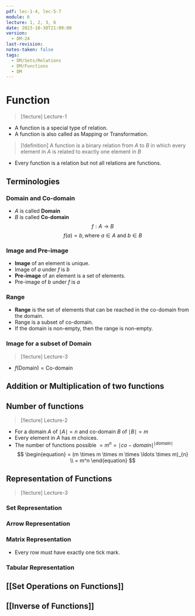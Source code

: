 ```yaml
---
pdf: lec-1-4, lec-5-7
module: 6
lecture: 1, 2, 3, 6
date: 2023-10-30T21:09:00
version:
  - DM-24
last-revision: 
notes-taken: false
tags:
  - DM/Sets/Relations
  - DM/Functions
  - DM
---
```

# Function
> [!lecture] Lecture-1

- A function is a special type of relation.
- A function is also called as Mapping or Transformation.
> [!definition] 
> A function is a binary relation from $A$ to $B$ in which every element in $A$ is related to exactly one element in $B$ 
- Every function is a relation but not all relations are functions.

## Terminologies

### Domain and Co-domain
- $A$ is called **Domain**
- $B$ is called **Co-domain**
$$
f : A \rightarrow B
$$
$$
f (a) = b, \text{where } a \in A \text{ and } b \in B
$$

### Image and Pre-image
- **Image** of an element is unique.
- Image of $a$ under $f$ is $b$ 
- **Pre-image** of an element is a set of elements.
- Pre-image of $b$ under $f$ is $a$

### Range
- **Range** is the set of elements that can be reached in the co-domain from the domain.
- Range is a subset of co-domain.
- If the domain is non-empty, then the range is non-empty.

### Image for a subset of Domain
> [!lecture] Lecture-3
- $f(\text{Domain}) = \text{Co-domain}$


## Addition or Multiplication of two functions


## Number of functions
> [!lecture] Lecture-2

- For a domain $A$ of $\mid A \mid = n$ and co-domain $B$ of $\mid B \mid = m$ 
- Every element in $A$ has $m$ choices.
- The number of functions possible $= m^n = \mid co-domain\mid^{\mid domain \mid}$ 
$$
\begin{equation}
= (m \times m \times m \times \ldots \times m)_{n} \\
= m^n
\end{equation}
$$

## Representation of Functions
> [!lecture] Lecture-3

### Set Representation

### Arrow Representation

### Matrix Representation

- Every row must have exactly one tick mark.

### Tabular Representation



## [[Set Operations on Functions]]

## [[Inverse of Functions]]
